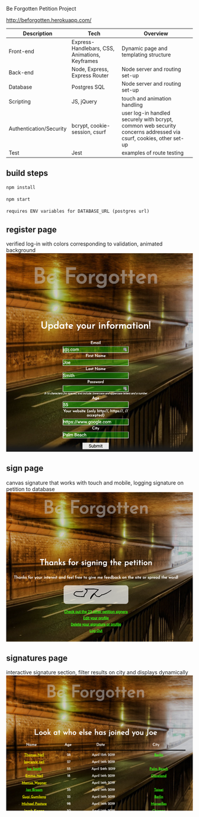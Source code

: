 Be Forgotten Petition Project

http://beforgotten.herokuapp.com/

| Description             | Tech                                           | Overview                                                                                                          |
| ----------------------- | ---------------------------------------------- | ----------------------------------------------------------------------------------------------------------------- |
| Front-end               | Express-Handlebars, CSS, Animations, Keyframes | Dynamic page and templating structure                                                                             |
| Back-end                | Node, Express, Express Router                  | Node server and routing set-up                                                                                    |
| Database                | Postgres SQL                                   | Node server and routing set-up                                                                                    |
| Scripting               | JS, jQuery                                     | touch and animation handling                                                                                      |
| Authentication/Security | bcrypt, cookie-session, csurf                  | user log-in handled securely with bcrypt, common web security concerns addressed via csurf, cookies, other set-up |
| Test                    | Jest                                           | examples of route testing                                                                                         |

## build steps

```
npm install

npm start

requires ENV variables for DATABASE_URL (postgres url)
```

## register page

verified log-in with colors corresponding to validation, animated background
![alt text](https://raw.githubusercontent.com/tn819/beforgotten/master/public/register.png)

## sign page

canvas signature that works with touch and mobile, logging signature on petition to database
![alt text](https://raw.githubusercontent.com/tn819/beforgotten/master/public/signature.png)

## signatures page

interactive signature section, filter results on city and displays dynamically
![alt text](https://raw.githubusercontent.com/tn819/beforgotten/master/public/signees.png)
